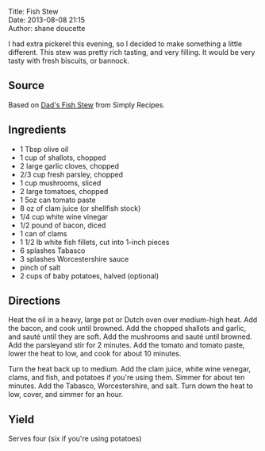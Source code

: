 Title: Fish Stew  
Date: 2013-08-08 21:15  
Author: shane doucette  


I had extra pickerel this evening, so I decided to make something a little different.  This stew was pretty rich tasting, and very filling.  It would be very tasty with fresh biscuits, or bannock. 


## Source
Based on [Dad's Fish Stew](http://www.simplyrecipes.com/recipes/dads_fish_stew/) from Simply Recipes.


## Ingredients
+ 1 Tbsp olive oil
+ 1 cup of shallots, chopped
+ 2 large garlic cloves, chopped
+ 2/3 cup fresh parsley, chopped
+ 1 cup mushrooms, sliced
+ 2 large tomatoes, chopped
+ 1 5oz can tomato paste
+ 8 oz of clam juice (or shellfish stock)
+ 1/4 cup white wine vinegar
+ 1/2 pound of bacon, diced
+ 1 can of clams
+ 1 1/2 lb white fish fillets, cut into 1-inch pieces
+ 6 splashes Tabasco
+ 3 splashes Worcestershire sauce
+ pinch of salt
+ 2 cups of baby potatoes, halved (optional)


## Directions
Heat the oil in a heavy, large pot or Dutch oven over medium-high heat.  Add the bacon, and cook until browned.  Add the chopped shallots and garlic, and sauté until they are soft. Add the mushrooms and sauté until browned.  Add the parsleyand stir for 2 minutes.  Add the tomato and tomato paste, lower the heat to low, and cook for about 10 minutes.

Turn the heat back up to medium.  Add the clam juice, white wine venegar, clams, and fish, and potatoes if you're using them. Simmer for about ten minutes.  Add the Tabasco, Worcestershire, and salt.  Turn down the heat to low, cover, and simmer for an hour.  

## Yield
Serves four (six if you're using potatoes)
